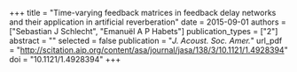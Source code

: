 +++
title = "Time-varying feedback matrices in feedback delay networks and their application in artificial reverberation"
date = 2015-09-01
authors = ["Sebastian J Schlecht", "Emanuël A P Habets"]
publication_types = ["2"]
abstract = ""
selected = false
publication = "*J. Acoust. Soc. Amer.*"
url_pdf = "http://scitation.aip.org/content/asa/journal/jasa/138/3/10.1121/1.4928394"
doi = "10.1121/1.4928394"
+++

